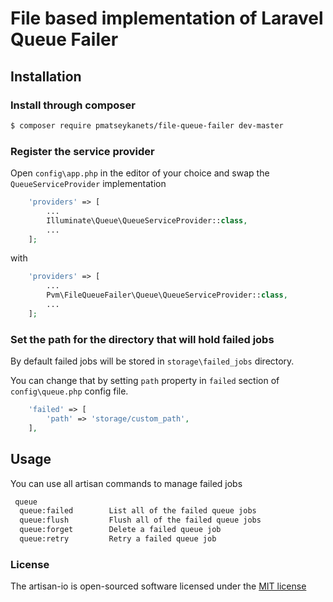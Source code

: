 # File based implementation of Laravel Queue Failer

## Installation

### Install through composer

```bash
$ composer require pmatseykanets/file-queue-failer dev-master
```

### Register the service provider

Open `config\app.php` in the editor of your choice and swap the `QueueServiceProvider` implementation 

```php
    'providers' => [
        ...
        Illuminate\Queue\QueueServiceProvider::class,
        ...
    ];
```

with

```php
    'providers' => [
        ...
        Pvm\FileQueueFailer\Queue\QueueServiceProvider::class,
        ...
    ];
```

### Set the path for the directory that will hold failed jobs

By default failed jobs will be stored in `storage\failed_jobs` directory.

You can change that by setting `path` property in `failed` section of `config\queue.php` config file.

```php
    'failed' => [
        'path' => 'storage/custom_path',
    ],
```

## Usage

You can use all artisan commands to manage failed jobs

```bash
 queue
  queue:failed        List all of the failed queue jobs
  queue:flush         Flush all of the failed queue jobs
  queue:forget        Delete a failed queue job
  queue:retry         Retry a failed queue job
```


### License

The artisan-io is open-sourced software licensed under the [MIT license](http://opensource.org/licenses/MIT)
